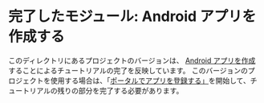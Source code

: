 # <a name="completed-module-create-an-android-app"></a>完了したモジュール: Android アプリを作成する

このディレクトリにあるプロジェクトのバージョンは、 [Android アプリを作成](https://docs.microsoft.com/graph/tutorials/android?tutorial-step=1)することによるチュートリアルの完了を反映しています。 このバージョンのプロジェクトを使用する場合は、「[ポータルでアプリを登録する」](https://docs.microsoft.com/graph/tutorials/android?tutorial-step=2)を開始して、チュートリアルの残りの部分を完了する必要があります。
